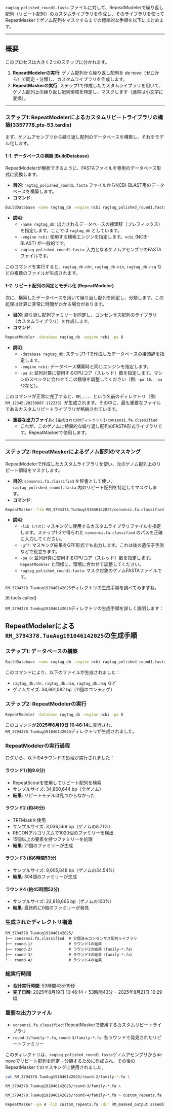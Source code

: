 `ragtag_polished_round1.fasta` ファイルに対して、RepeatModelerで繰り返し配列（リピート配列）のカスタムライブラリを作成し、そのライブラリを使ってRepeatMaskerでゲノム配列をマスクするまでの標準的な手順を以下にまとめます。

-----

## 概要

このプロセスは大きく2つのステップに分かれます。

1.  **RepeatModelerの実行**: ゲノム配列から繰り返し配列を *de novo*（ゼロから）で同定・分類し、カスタムライブラリを作成します。
2.  **RepeatMaskerの実行**: ステップ1で作成したカスタムライブラリを用いて、ゲノム配列上の繰り返し配列領域を特定し、マスクします（通常は小文字に変換）。

-----

### ステップ1: RepeatModelerによるカスタムリピートライブラリの構築(3357778.pts-53.tardis)

まず、ゲノムアセンブリから繰り返し配列のデータベースを構築し、それをモデル化します。

#### 1-1. データベースの構築 (BuildDatabase)

RepeatModelerが解析できるように、FASTAファイルを専用のデータベース形式に変換します。

  * **目的**: `ragtag_polished_round1.fasta` ファイルからNCBI-BLAST用のデータベースを構築します。
  * **コマンド**:

```bash
BuildDatabase -name ragtag_db -engine ncbi ragtag_polished_round1.fasta
```

  * **説明**:
      * `-name ragtag_db`: 出力されるデータベースの接頭辞（プレフィックス）を指定します。ここでは `ragtag_db` としています。
      * `-engine ncbi`: 使用する検索エンジンを指定します。`ncbi` (NCBI-BLAST) が一般的です。
      * `ragtag_polished_round1.fasta`: 入力となるゲノムアセンブリのFASTAファイルです。

このコマンドを実行すると、`ragtag_db.nhr`, `ragtag_db.nin`, `ragtag_db.nsq` などの複数のファイルが生成されます。

#### 1-2. リピート配列の同定とモデル化 (RepeatModeler)

次に、構築したデータベースを用いて繰り返し配列を同定し、分類します。この処理は計算に非常に時間がかかる場合があります。

  * **目的**: 繰り返し配列ファミリーを同定し、コンセンサス配列のライブラリ（カスタムライブラリ）を作成します。
  * **コマンド**:

```bash
RepeatModeler -database ragtag_db -engine ncbi -pa 8
```

  * **説明**:
      * `-database ragtag_db`: ステップ1-1で作成したデータベースの接頭辞を指定します。
      * `-engine ncbi`: データベース構築時と同じエンジンを指定します。
      * `-pa 8`: 並列計算に使用するCPUコア（スレッド）数を指定します。マシンのスペックに合わせてこの数値を調整してください（例: `-pa 16`、`-pa 32`など）。

このコマンドが正常に完了すると、`RM_....` という名前のディレクトリ（例: `RM_12345.20250807-112233`）が生成されます。その中に、最も重要なファイルであるカスタムリピートライブラリが格納されています。

  * **重要な出力ファイル**: `[生成されたRMディレクトリ]/consensi.fa.classified`
      * これが、このゲノムに特異的な繰り返し配列のFASTA形式ライブラリです。RepeatMaskerで使用します。

-----

### ステップ2: RepeatMaskerによるゲノム配列のマスキング

RepeatModelerで作成したカスタムライブラリを使い、元のゲノム配列上のリピート領域をマスクします。

  * **目的**: `consensi.fa.classified` を辞書として使い、`ragtag_polished_round1.fasta` 内のリピート配列を特定してマスクします。
  * **コマンド**:

<!-- end list -->

```bash
RepeatMasker -lib RM_3794378.TueAug191046142025/consensi.fa.classified -gff -pa 8 ragtag_polished_round1.fasta
```

  * **説明**:
      * `-lib [パス]`: マスキングに使用するカスタムライブラリファイルを指定します。ステップ1-2で得られた `consensi.fa.classified` のパスを正確に入力してください。
      * `-gff`: マスキング結果をGFF形式でも出力します。これは後の遺伝子予測などで役立ちます。
      * `-pa 8`: 並列計算に使用するCPUコア（スレッド）数を指定します。`RepeatModeler` と同様に、環境に合わせて調整してください。
      * `ragtag_polished_round1.fasta`: マスク対象のゲノムFASTAファイルです。
















`RM_3794378.TueAug191046142025`ディレクトリの生成手順を調べてみますね。


[6 tools called]

`RM_3794378.TueAug191046142025`ディレクトリの生成手順を詳しく説明します：

## RepeatModelerによる`RM_3794378.TueAug191046142025`の生成手順

### **ステップ1: データベースの構築**
```bash
BuildDatabase -name ragtag_db -engine ncbi ragtag_polished_round1.fasta
```

このコマンドにより、以下のファイルが生成されました：
- `ragtag_db.nhr`, `ragtag_db.nin`, `ragtag_db.nsq` など
- ゲノムサイズ: 34,861,082 bp（11個のコンティグ）

### **ステップ2: RepeatModelerの実行**
```bash
RepeatModeler -database ragtag_db -engine ncbi -pa 8
```

このコマンドが**2025年8月19日 10:46:14**に実行され、`RM_3794378.TueAug191046142025`ディレクトリが生成されました。

### **RepeatModelerの実行過程**

ログから、以下の4ラウンドの処理が実行されました：

#### **ラウンド1** (約9.6分)
- RepeatScoutを使用してリピート配列を検索
- サンプルサイズ: 34,860,644 bp（全ゲノム）
- **結果**: リピートモデルは見つからなかった

#### **ラウンド2** (約46分)
- TRFMaskを使用
- サンプルサイズ: 3,036,569 bp（ゲノムの8.71%）
- RECONアルゴリズムで1020個のファミリーを検出
- 15個以上の要素を持つファミリーを処理
- **結果**: 21個のファミリーが生成

#### **ラウンド3** (約6時間53分)
- サンプルサイズ: 9,005,848 bp（ゲノムの34.54%）
- **結果**: 304個のファミリーが生成

#### **ラウンド4** (約45時間52分)
- サンプルサイズ: 22,818,665 bp（ゲノムの100%）
- **結果**: 最終的に0個のファミリーが発見

### **生成されたディレクトリ構造**
```
RM_3794378.TueAug191046142025/
├── consensi.fa.classified  # 分類済みコンセンサス配列ライブラリ
├── round-1/                # ラウンド1の結果
├── round-2/                # ラウンド2の結果（family-*.fa）
├── round-3/                # ラウンド3の結果（family-*.fa）
└── round-4/                # ラウンド4の結果
```

### **総実行時間**
- **合計実行時間**: 53時間43分19秒
- **完了日時**: 2025年8月19日 10:46:14 + 53時間43分 = 2025年8月21日 16:29頃

### **重要な出力ファイル**
- `consensi.fa.classified`: RepeatMaskerで使用するカスタムリピートライブラリ
- `round-2/family-*.fa`, `round-3/family-*.fa`: 各ラウンドで発見されたリピートファミリー

このディレクトリは、`ragtag_polished_round1.fasta`ゲノムアセンブリから*de novo*でリピート配列を同定・分類するために作成され、その後のRepeatMaskerでのマスキングに使用されました。

```bash
cat RM_3794378.TueAug191046142025/round-2/family-*.fa \

RM_3794378.TueAug191046142025/round-3/family-*.fa \

RM_3794378.TueAug191046142025/round-4/family-*.fa > custom_repeats.fa
```

```bash
RepeatMasker -pa 4 -lib custom_repeats.fa -dir RM_masked_output assembly2/assembly-results/ragtag_flye_scaffold/ragtag_polished_round1.fasta
```

